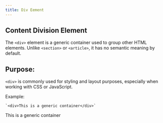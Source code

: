 ```yaml
---
title: Div Eement
---
```


## Content Division Element


The `<div>` element is a generic container used to group other HTML elements. Unlike `<section>` or `<article>`, it has no semantic meaning by default.

Purpose:
--------

`<div>` is commonly used for styling and layout purposes, especially when working with CSS or JavaScript.

Example:

    `<div>This is a generic container</div>`

This is a generic container